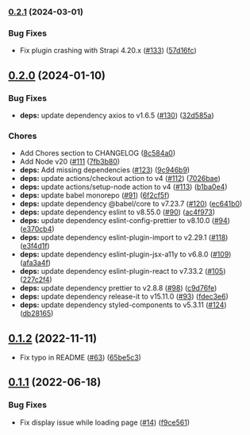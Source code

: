 

### [0.2.1](https://github.com/colibris-xyz/strapi-plugin-site-publisher/compare/v0.2.0...v0.2.1) (2024-03-01)


### Bug Fixes

* Fix plugin crashing with Strapi 4.20.x ([#133](https://github.com/colibris-xyz/strapi-plugin-site-publisher/issues/133)) ([57d16fc](https://github.com/colibris-xyz/strapi-plugin-site-publisher/commit/57d16fcd90feb5a00e0056db6f03bcfa6de62920))

## [0.2.0](https://github.com/colibris-xyz/strapi-plugin-site-publisher/compare/v0.1.2...v0.2.0) (2024-01-10)


### Bug Fixes

* **deps:** update dependency axios to v1.6.5 ([#130](https://github.com/colibris-xyz/strapi-plugin-site-publisher/issues/130)) ([32d585a](https://github.com/colibris-xyz/strapi-plugin-site-publisher/commit/32d585a7d027edf27a01d976d36a7493e4c2b82b))


### Chores

* Add Chores section to CHANGELOG ([8c584a0](https://github.com/colibris-xyz/strapi-plugin-site-publisher/commit/8c584a0086486191a3e9f959e546c3c77e1135ca))
* Add Node v20 ([#111](https://github.com/colibris-xyz/strapi-plugin-site-publisher/issues/111) ([7fb3b80](https://github.com/colibris-xyz/strapi-plugin-site-publisher/commit/7fb3b80aa6273fe995e55e9f0ed1c60fc9455ba8))
* **deps:** Add missing dependencies ([#123](https://github.com/colibris-xyz/strapi-plugin-site-publisher/issues/123)) ([9c946b9](https://github.com/colibris-xyz/strapi-plugin-site-publisher/commit/9c946b90c5ce461e4b909f982d7cbc708c753379))
* **deps:** update actions/checkout action to v4 ([#112](https://github.com/colibris-xyz/strapi-plugin-site-publisher/issues/112)) ([7026bae](https://github.com/colibris-xyz/strapi-plugin-site-publisher/commit/7026baef4696c61692317dd783c6ba391a2cffdb))
* **deps:** update actions/setup-node action to v4 ([#113](https://github.com/colibris-xyz/strapi-plugin-site-publisher/issues/113)) ([b1ba0e4](https://github.com/colibris-xyz/strapi-plugin-site-publisher/commit/b1ba0e4c1f3d50b19ef4ad9a0f5e8a8f45a7fac0))
* **deps:** update babel monorepo ([#91](https://github.com/colibris-xyz/strapi-plugin-site-publisher/issues/91)) ([6f2cf5f](https://github.com/colibris-xyz/strapi-plugin-site-publisher/commit/6f2cf5fd1f707e915aa60cdeeddb0d2a1ee739c9))
* **deps:** update dependency @babel/core to v7.23.7 ([#120](https://github.com/colibris-xyz/strapi-plugin-site-publisher/issues/120)) ([ec641b0](https://github.com/colibris-xyz/strapi-plugin-site-publisher/commit/ec641b0a8161d4fe636e95d0ba52961c138c7e3a))
* **deps:** update dependency eslint to v8.55.0 ([#90](https://github.com/colibris-xyz/strapi-plugin-site-publisher/issues/90)) ([ac4f973](https://github.com/colibris-xyz/strapi-plugin-site-publisher/commit/ac4f973ad20218169c79e53718625f658f2b96cf))
* **deps:** update dependency eslint-config-prettier to v8.10.0 ([#94](https://github.com/colibris-xyz/strapi-plugin-site-publisher/issues/94)) ([e370cb4](https://github.com/colibris-xyz/strapi-plugin-site-publisher/commit/e370cb46140f9e336cc9353406e70b53f3f78a7b))
* **deps:** update dependency eslint-plugin-import to v2.29.1 ([#118](https://github.com/colibris-xyz/strapi-plugin-site-publisher/issues/118)) ([e3f4d1f](https://github.com/colibris-xyz/strapi-plugin-site-publisher/commit/e3f4d1f4db5227b9c041f3257cb912230e4813d1))
* **deps:** update dependency eslint-plugin-jsx-a11y to v6.8.0 ([#109](https://github.com/colibris-xyz/strapi-plugin-site-publisher/issues/109)) ([afa3a4f](https://github.com/colibris-xyz/strapi-plugin-site-publisher/commit/afa3a4fd434a6b8909f3e08dd1194a5d96402440))
* **deps:** update dependency eslint-plugin-react to v7.33.2 ([#105](https://github.com/colibris-xyz/strapi-plugin-site-publisher/issues/105)) ([227c2f4](https://github.com/colibris-xyz/strapi-plugin-site-publisher/commit/227c2f4d804ef9a757ce00167d0c32ea118b93e5))
* **deps:** update dependency prettier to v2.8.8 ([#98](https://github.com/colibris-xyz/strapi-plugin-site-publisher/issues/98)) ([c9d76fe](https://github.com/colibris-xyz/strapi-plugin-site-publisher/commit/c9d76fe7d7e7893e723784939678db874cdb3595))
* **deps:** update dependency release-it to v15.11.0 ([#93](https://github.com/colibris-xyz/strapi-plugin-site-publisher/issues/93)) ([fdec3e6](https://github.com/colibris-xyz/strapi-plugin-site-publisher/commit/fdec3e64892f9afb44882246b5b8766873d33650))
* **deps:** update dependency styled-components to v5.3.11 ([#124](https://github.com/colibris-xyz/strapi-plugin-site-publisher/issues/124)) ([db28165](https://github.com/colibris-xyz/strapi-plugin-site-publisher/commit/db28165efd614dfb993819fb8f168730fae386b7))

## [0.1.2](https://github.com/colibris-xyz/strapi-plugin-site-publisher/compare/v0.1.1...v0.1.2) (2022-11-11)


*  Fix typo in README ([#63](https://github.com/colibris-xyz/strapi-plugin-site-publisher/pull/63)) ([65be5c3](https://github.com/colibris-xyz/strapi-plugin-site-publisher/commit/65be5c39f116b0ecdd1da6389363a5ac108b9c5a))

## [0.1.1](https://github.com/colibris-xyz/strapi-plugin-site-publisher/compare/v0.1.0...v0.1.1) (2022-06-18)


### Bug Fixes

* Fix display issue while loading page ([#14](https://github.com/colibris-xyz/strapi-plugin-site-publisher/issues/14)) ([f9ce561](https://github.com/colibris-xyz/strapi-plugin-site-publisher/commit/f9ce561046b47178b75d822c5e7ff62589b83788))